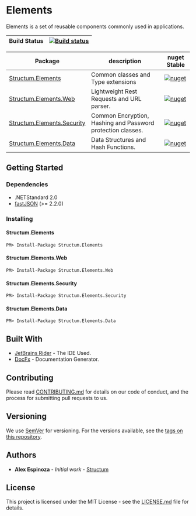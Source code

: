# Elements
Elements is a set of reusable components commonly used in applications.

| Build Status | [![Build status](https://ci.appveyor.com/api/projects/status/2l5e8lboo4d60j2d?svg=true)](https://ci.appveyor.com/project/aespinoza/elements) |
| -------------| ---------------------------------------------------------------|

| Package | description  | nuget Stable |
| ------- | ------------ | -------------|
| [Structum.Elements](https://www.nuget.org/packages/Structum.Elements/) | Common classes and Type extensions | [![nuget](https://img.shields.io/badge/nuget-v1.2.0.5-blue.svg)](https://www.nuget.org/packages/Structum.Elements) |
| [Structum.Elements.Web](https://www.nuget.org/packages/Structum.Elements.Web/) | Lightweight Rest Requests and URL parser. | [![nuget](https://img.shields.io/badge/nuget-v1.2.0.5-blue.svg)](https://www.nuget.org/packages/Structum.Elements.Web) |
| [Structum.Elements.Security](https://www.nuget.org/packages/Structum.Elements.Security/) | Common Encryption, Hashing and Password protection classes. | [![nuget](https://img.shields.io/badge/nuget-v1.2.0.5-blue.svg)](https://www.nuget.org/packages/Structum.Elements.Security) |
| [Structum.Elements.Data](https://www.nuget.org/packages/Structum.Elements.Data/) | Data Structures and Hash Functions. | [![nuget](https://img.shields.io/badge/nuget-v1.2.0.5-blue.svg)](https://www.nuget.org/packages/Structum.Elements.Data) |

## Getting Started

### Dependencies

* .NETStandard 2.0
* [fastJSON](https://www.nuget.org/packages/fastJSON/) (>= 2.2.0)


### Installing

#### Structum.Elements
```
PM> Install-Package Structum.Elements
```

#### Structum.Elements.Web
```
PM> Install-Package Structum.Elements.Web
```

#### Structum.Elements.Security
```
PM> Install-Package Structum.Elements.Security
```

#### Structum.Elements.Data
```
PM> Install-Package Structum.Elements.Data
```

## Built With

* [JetBrains Rider](https://www.jetbrains.com/rider/) - The IDE Used.
* [DocFx](https://dotnet.github.io/docfx/) - Documentation Generator.

## Contributing

Please read [CONTRIBUTING.md](CONTRIBUTING.md) for details on our code of conduct, and the process for submitting pull requests to us.

## Versioning

We use [SemVer](http://semver.org/) for versioning. For the versions available, see the [tags on this repository](https://github.com/Structum/Elements/tags).

## Authors

* **Alex Espinoza** - *Initial work* - [Structum](https://github.com/Structum)

## License

This project is licensed under the MIT License - see the [LICENSE.md](LICENSE.md) file for details.
